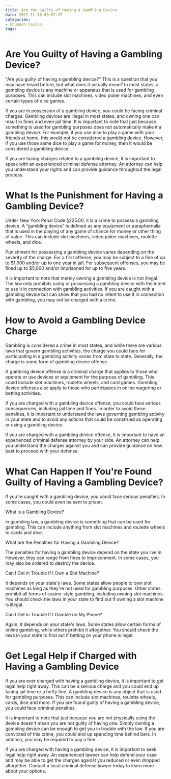 ```yaml
---
title: Are You Guilty of Having a Gambling Device
date: 2022-11-16 09:57:37
categories:
- Chumash Casino
tags:
---
```



#  Are You Guilty of Having a Gambling Device?

"Are you guilty of having a gambling device?" This is a question that you may have heard before, but what does it actually mean? In most states, a gambling device is any machine or apparatus that is used for gambling purposes. This can include slot machines, video poker machines, and even certain types of dice games.

If you are in possession of a gambling device, you could be facing criminal charges. Gambling devices are illegal in most states, and owning one can result in fines and even jail time. It is important to note that just because something is used for gambling purposes does not automatically make it a gambling device. For example, if you use dice to play a game with your friends at home, this would not be considered a gambling device. However, if you use those same dice to play a game for money, then it would be considered a gambling device.

If you are facing charges related to a gambling device, it is important to speak with an experienced criminal defense attorney. An attorney can help you understand your rights and can provide guidance throughout the legal process.

#  What Is the Punishment for Having a Gambling Device?

Under New York Penal Code §225.00, it is a crime to possess a gambling device. A “gambling device” is defined as any equipment or paraphernalia that is used in the playing of any game of chance for money or other thing of value. This can include slot machines, video poker machines, roulette wheels, and dice.

Punishment for possessing a gambling device varies depending on the severity of the charge. For a first offense, you may be subject to a fine of up to $1,000 and/or up to one year in jail. For subsequent offenses, you may be fined up to $5,000 and/or imprisoned for up to five years.

It is important to note that merely owning a gambling device is not illegal. The law only prohibits using or possessing a gambling device with the intent to use it in connection with gambling activities. If you are caught with a gambling device but can show that you had no intent to use it in connection with gambling, you may not be charged with a crime.

#  How to Avoid a Gambling Device Charge

Gambling is considered a crime in most states, and while there are various laws that govern gambling activities, the charge you could face for participating in a gambling activity varies from state to state. Generally, the charge is some form of gambling device offense.

A gambling device offense is a criminal charge that applies to those who operate or use devices or equipment for the purpose of gambling. This could include slot machines, roulette wheels, and card games. Gambling device offenses also apply to those who participates in online wagering or betting activities.

If you are charged with a gambling device offense, you could face serious consequences, including jail time and fines. In order to avoid these penalties, it is important to understand the laws governing gambling activity in your state and to avoid any actions that could be construed as operating or using a gambling device.

If you are charged with a gambling device offense, it is important to have an experienced criminal defense attorney by your side. An attorney can help you understand the charges against you and can provide guidance on how best to proceed with your defense.

#  What Can Happen If You're Found Guilty of Having a Gambling Device?

If you're caught with a gambling device, you could face serious penalties. In some cases, you could even be sent to prison.

What is a Gambling Device?

In gambling law, a gambling device is something that can be used for gambling. This can include anything from slot machines and roulette wheels to cards and dice.

What are the Penalties for Having a Gambling Device?

The penalties for having a gambling device depend on the state you live in. However, they can range from fines to imprisonment. In some cases, you may also be ordered to destroy the device.

Can I Get in Trouble If I Own a Slot Machine?

It depends on your state's laws. Some states allow people to own slot machines as long as they're not used for gambling purposes. Other states prohibit all forms of casino-style gambling, including owning slot machines. You should check the laws in your state to find out if owning a slot machine is illegal.

Can I Get in Trouble If I Gamble on My Phone?

Again, it depends on your state's laws. Some states allow certain forms of online gambling, while others prohibit it altogether. You should check the laws in your state to find out if betting on your phone is legal.

#  Get Legal Help if Charged with Having a Gambling Device

If you are ever charged with having a gambling device, it is important to get legal help right away. This can be a serious charge and you could end up facing jail time or a hefty fine. A gambling device is any object that is used for gambling purposes. This can include slot machines, roulette wheels, cards, dice and more. If you are found guilty of having a gambling device, you could face criminal penalties.

It is important to note that just because you are not physically using the device doesn't mean you are not guilty of having one. Simply owning a gambling device can be enough to get you in trouble with the law. If you are convicted of this crime, you could end up spending time behind bars. In addition, you may be required to pay a fine.

If you are charged with having a gambling device, it is important to seek legal help right away. An experienced lawyer can help defend your case and may be able to get the charges against you reduced or even dropped altogether. Contact a local criminal defense lawyer today to learn more about your options.